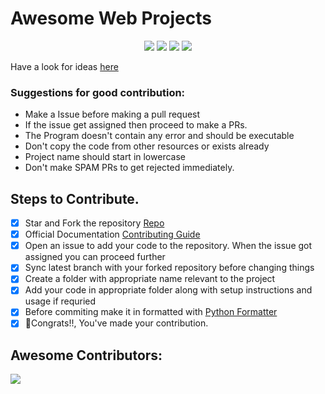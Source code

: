 # Awesome Web Projects
 
<p align="center">
  <img src="https://img.shields.io/github/license/codeverything/awesome-projects?style=for-the-badge">
  <img src="https://img.shields.io/github/stars/codeverything/awesome-projects?color=FFBB00&style=for-the-badge">
  <img src="https://img.shields.io/github/forks/codeverything/awesome-projects?color=4285F4&style=for-the-badge">
  <img src="https://img.shields.io/github/issues/codeverything/awesome-projects?color=EA4335&style=for-the-badge">
</p>
  
Have a look for ideas [here](https://github.com/codeverything/awesome-projects/issues/41)

### Suggestions for good contribution:
* Make a Issue before making a pull request
* If the issue get assigned then proceed to make a PRs.
* The Program doesn't contain any error and should be executable
* Don't copy the code from other resources or exists already
* Project name should start in lowercase
* Don't make SPAM PRs to get rejected immediately.

## Steps to Contribute.
- [x] Star and Fork the repository [Repo](https://github.com/codeverything/awesome-projects)
- [x] Official Documentation [Contributing Guide](https://docs.github.com/en/desktop/contributing-and-collaborating-using-github-desktop/working-with-your-remote-repository-on-github-or-github-enterprise/creating-an-issue-or-pull-request)
- [x] Open an issue to add your code to the repository. When the issue got assigned you can proceed further
- [x] Sync latest branch with your forked repository before changing things
- [x] Create a folder with appropriate name relevant to the project
- [x] Add your code in appropriate folder along with setup instructions and usage if requried
- [x] Before commiting make it in formatted with [Python Formatter](https://www.tutorialspoint.com/online_python_formatter.htm)
- [x] 🎉Congrats!!, You've made your contribution.

## Awesome Contributors:
<a href="https://github.com/codeverything/awesome-projects/graphs/contributors"><img src="https://contrib.rocks/image?repo=codeverything/awesome-projects"/></a>

